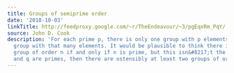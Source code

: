 ```yaml
---
title: Groups of semiprime order
date: '2018-10-03'
linkTitle: http://feedproxy.google.com/~r/TheEndeavour/~3/pgEqxRm_PqY/
source: John D. Cook
description: 'For each prime p, there is only one group with p elements, the cyclic
  group with that many elements. It would be plausible to think there is only one
  group of order n if and only if n is prime, but this isn&#8217;t the case. If p
  and q are primes, then there are ostensibly at least two groups of order pq: [&#8230;]'
---
```

